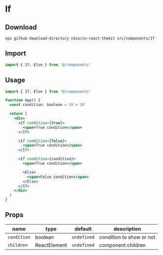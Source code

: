 # If

## Download

```
npx github-download-directory c4co/cn-react-thekit src/components/If
```

## Import

```jsx
import { If, Else } from '@/components'
```

## Usage

```jsx
import { If, Else } from '@/components'

function App() {
  const condition: boolean = 10 > 20

  return (
    <div>
      <If condition={true}>
        <span>True condition</span>
      </If>

      <If condition={false}>
        <span>True condition</span>
      </If>

      <If condition={condition}>
        <span>True condition</span>

        <Else>
          <span>False condition</span>
        </Else>
      </If>
    </div>
  )
}
```

## Props

| name        | type         | default     | description              |
| ----------- | ------------ | ----------- | ------------------------ |
| `condition` | boolean      | `undefined` | condition to show or not |
| `children`  | ReactElement | `undefined` | component children       |
